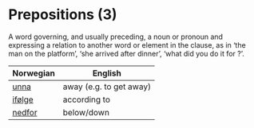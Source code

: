 # Prepositions (3)

A word governing, and usually preceding, a noun or pronoun and expressing a relation to another word or element in the clause, as in ‘the man on the platform’, ‘she arrived after dinner’, ‘what did you do it for ?’.

| Norwegian | English |
| --- | --- |
| [unna](https://www.ordnett.no/search?language=no&phrase=unna) | away (e.g. to get away) |
| [ifølge](https://www.ordnett.no/search?language=no&phrase=ifølge) | according to |
| [nedfor](https://www.ordnett.no/search?language=no&phrase=nedfor) | below/down |

